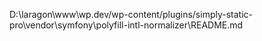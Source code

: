 D:\laragon\www\wp.dev/wp-content/plugins/simply-static-pro\vendor\symfony\polyfill-intl-normalizer\README.md